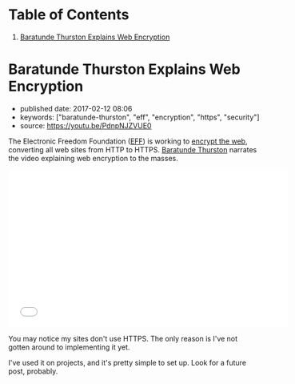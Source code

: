 
# Table of Contents

1.  [Baratunde Thurston Explains Web Encryption](#baratunde-thurston-explains-web-encryption)


<a id="baratunde-thurston-explains-web-encryption"></a>

# Baratunde Thurston Explains Web Encryption

-   published date: 2017-02-12 08:06
-   keywords: ["baratunde-thurston", "eff", "encryption", "https", "security"]
-   source: <https://youtu.be/PdnpNJZVUE0>

The Electronic Freedom Foundation ([EFF](https://www.eff.org)) is working to [encrypt the web](https://www.eff.org/encrypt-the-web), converting all web sites from HTTP to HTTPS. [Baratunde Thurston](http://baratunde.com/) narrates the video explaining web encryption to the masses.

<div class="HTML">
<iframe width="560" height="315" src="<https://www.youtube.com/embed/PdnpNJZVUE0?rel=0>" frameborder="0" allowfullscreen>

</div>

<div class="HTML">
</iframe>

</div>

You may notice my sites don't use HTTPS. The only reason is I've not gotten around to implementing it yet.

I've used it on projects, and it's pretty simple to set up. Look for a future post, probably.

